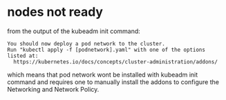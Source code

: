 # nodes not ready

from the output of the kubeadm init command:

```
You should now deploy a pod network to the cluster.
Run "kubectl apply -f [podnetwork].yaml" with one of the options listed at:
  https://kubernetes.io/docs/concepts/cluster-administration/addons/
```

which means that pod network wont be installed with kubeadm init command and requires one to manually install the addons to configure the Networking and Network Policy.